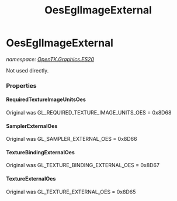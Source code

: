 ﻿---
title: OesEglImageExternal
---

# OesEglImageExternal
_namespace: [OpenTK.Graphics.ES20](N-OpenTK.Graphics.ES20.html)_

Not used directly.



### Properties

#### RequiredTextureImageUnitsOes
Original was GL_REQUIRED_TEXTURE_IMAGE_UNITS_OES = 0x8D68
#### SamplerExternalOes
Original was GL_SAMPLER_EXTERNAL_OES = 0x8D66
#### TextureBindingExternalOes
Original was GL_TEXTURE_BINDING_EXTERNAL_OES = 0x8D67
#### TextureExternalOes
Original was GL_TEXTURE_EXTERNAL_OES = 0x8D65

